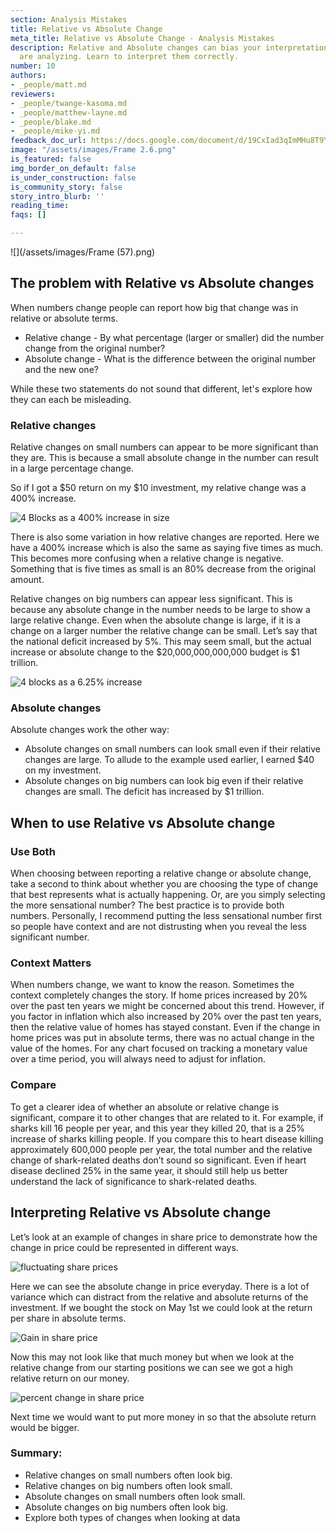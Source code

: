 ```yaml
---
section: Analysis Mistakes
title: Relative vs Absolute Change
meta_title: Relative vs Absolute Change - Analysis Mistakes
description: Relative and Absolute changes can bias your interpretation of data you
  are analyzing. Learn to interpret them correctly.
number: 10
authors:
- _people/matt.md
reviewers:
- _people/twange-kasoma.md
- _people/matthew-layne.md
- _people/blake.md
- _people/mike-yi.md
feedback_doc_url: https://docs.google.com/document/d/19CxIad3qImMHu8T9Yjn2nOr8K_x9y8jhLXex_7ixGcs/edit?usp=sharing
image: "/assets/images/Frame 2.6.png"
is_featured: false
img_border_on_default: false
is_under_construction: false
is_community_story: false
story_intro_blurb: ''
reading_time: 
faqs: []

---
```

![](/assets/images/Frame (57).png)

## The problem with Relative vs Absolute changes

When numbers change people can report how big that change was in relative or absolute terms.

* Relative change - By what percentage (larger or smaller) did the number change from the original number?
* Absolute change - What is the difference between the original number and the new one?

While these two statements do not sound that different, let's explore how they can each be misleading.

### Relative changes

Relative changes on small numbers can appear to be more significant than they are. This is because a small absolute change in the number can result in a large percentage change.

So if I got a $50 return on my $10 investment, my relative change was a 400% increase.

![4 Blocks as a 400% increase in size](/assets/images/misrepresenting-data/relVsAbsChange/relVsAbsChange_0.png)

There is also some variation in how relative changes are reported. Here we have a 400% increase which is also the same as saying five times as much. This becomes more confusing when a relative change is negative. Something that is five times as small is an 80% decrease from the original amount.

Relative changes on big numbers can appear less significant. This is because any absolute change in the number needs to be large to show a large relative change. Even when the absolute change is large, if it is a change on a larger number the relative change can be small. Let’s say that the national deficit increased by 5%. This may seem small, but the actual increase or absolute change to the $20,000,000,000,000 budget is $1 trillion.

![4 blocks as a 6.25% increase](/assets/images/misrepresenting-data/relVsAbsChange/relVsAbsChange_1.png)

### Absolute changes

Absolute changes work the other way:

* Absolute changes on small numbers can look small even if their relative changes are large. To allude to the example used earlier, I earned $40 on my investment.
* Absolute changes on big numbers can look big even if their relative changes are small. The deficit has increased by $1 trillion.

## When to use Relative vs Absolute change

### Use Both

When choosing between reporting a relative change or absolute change, take a second to think about whether you are choosing the type of change that best represents what is actually happening. Or, are you simply selecting the more sensational number? The best practice is to provide both numbers. Personally, I recommend putting the less sensational number first so people have context and are not distrusting when you reveal the less significant number.

### Context Matters

When numbers change, we want to know the reason. Sometimes the context completely changes the story. If home prices increased by 20% over the past ten years we might be concerned about this trend. However, if you factor in inflation which also increased by 20% over the past ten years, then the relative value of homes has stayed constant. Even if the change in home prices was put in absolute terms, there was no actual change in the value of the homes. For any chart focused on tracking a monetary value over a time period, you will always need to adjust for inflation.

### Compare

To get a clearer idea of whether an absolute or relative change is significant, compare it to other changes that are related to it. For example, if sharks kill 16 people per year, and this year they killed 20, that is a 25% increase of sharks killing people. If you compare this to heart disease killing approximately 600,000 people per year, the total number and the relative change of shark-related deaths don’t sound so significant. Even if heart disease declined 25% in the same year, it should still help us better understand the lack of significance to shark-related deaths.

## Interpreting Relative vs Absolute change

Let’s look at an example of changes in share price to demonstrate how the change in price could be represented in different ways.

![fluctuating share prices](/assets/images/misrepresenting-data/relVsAbsChange/relVsAbsChange_2.png)

Here we can see the absolute change in price everyday. There is a lot of variance which can distract from the relative and absolute returns of the investment. If we bought the stock on May 1st we could look at the return per share in absolute terms.

![Gain in share price](/assets/images/misrepresenting-data/relVsAbsChange/relVsAbsChange_3.png)

Now this may not look like that much money but when we look at the relative change from our starting positions we can see we got a high relative return on our money.

![percent change in share price](/assets/images/misrepresenting-data/relVsAbsChange/relVsAbsChange_4.png)

Next time we would want to put more money in so that the absolute return would be bigger.

### Summary:

* Relative changes on small numbers often look big.
* Relative changes on big numbers often look small.
* Absolute changes on small numbers often look small.
* Absolute changes on big numbers often look big.
* Explore both types of changes when looking at data